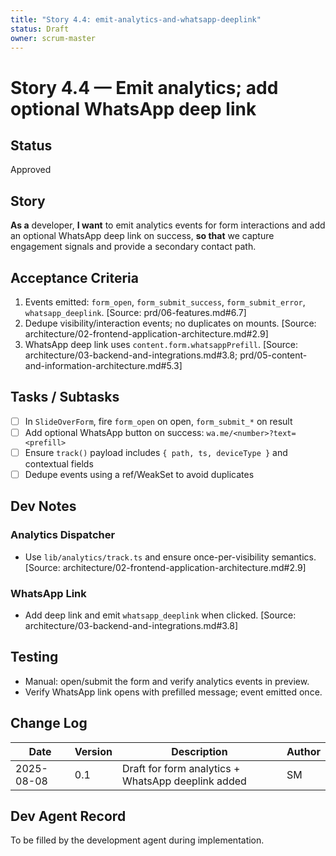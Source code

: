 ```yaml
---
title: "Story 4.4: emit-analytics-and-whatsapp-deeplink"
status: Draft
owner: scrum-master
---
```


# Story 4.4 — Emit analytics; add optional WhatsApp deep link

## Status
Approved

## Story
**As a** developer,
**I want** to emit analytics events for form interactions and add an optional WhatsApp deep link on success,
**so that** we capture engagement signals and provide a secondary contact path.

## Acceptance Criteria
1. Events emitted: `form_open`, `form_submit_success`, `form_submit_error`, `whatsapp_deeplink`. [Source: prd/06-features.md#6.7]
2. Dedupe visibility/interaction events; no duplicates on mounts. [Source: architecture/02-frontend-application-architecture.md#2.9]
3. WhatsApp deep link uses `content.form.whatsappPrefill`. [Source: architecture/03-backend-and-integrations.md#3.8; prd/05-content-and-information-architecture.md#5.3]

## Tasks / Subtasks
- [ ] In `SlideOverForm`, fire `form_open` on open, `form_submit_*` on result
- [ ] Add optional WhatsApp button on success: `wa.me/<number>?text=<prefill>`
- [ ] Ensure `track()` payload includes `{ path, ts, deviceType }` and contextual fields
- [ ] Dedupe events using a ref/WeakSet to avoid duplicates

## Dev Notes

### Analytics Dispatcher
- Use `lib/analytics/track.ts` and ensure once-per-visibility semantics. [Source: architecture/02-frontend-application-architecture.md#2.9]

### WhatsApp Link
- Add deep link and emit `whatsapp_deeplink` when clicked. [Source: architecture/03-backend-and-integrations.md#3.8]

## Testing
- Manual: open/submit the form and verify analytics events in preview.
- Verify WhatsApp link opens with prefilled message; event emitted once.

## Change Log
| Date       | Version | Description                                         | Author |
|------------|---------|-----------------------------------------------------|--------|
| 2025-08-08 | 0.1     | Draft for form analytics + WhatsApp deeplink added | SM     |

## Dev Agent Record
To be filled by the development agent during implementation.


